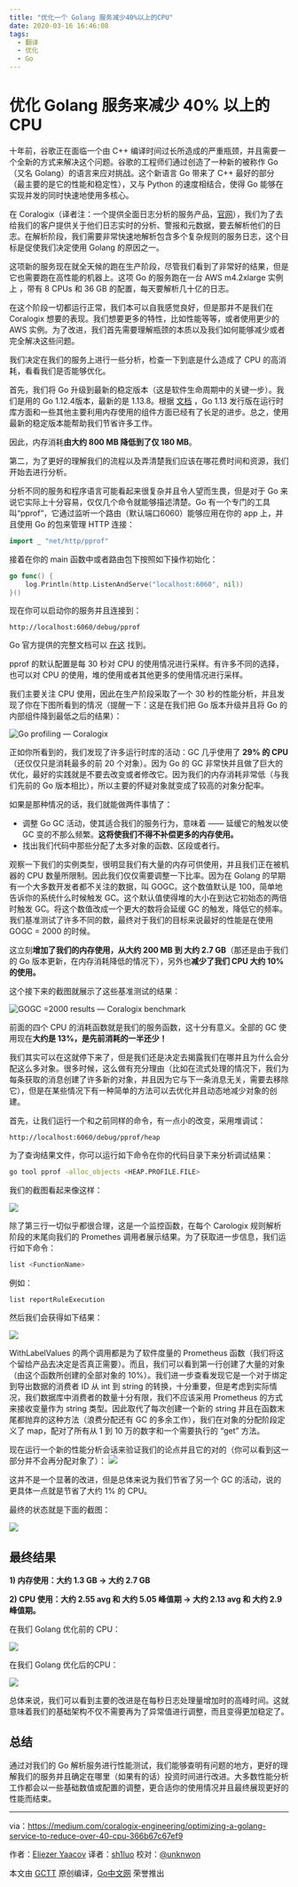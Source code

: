 ```yaml
---
title: "优化一个 Golang 服务减少40%以上的CPU"
date: 2020-03-16 16:46:08
tags:
  - 翻译
  - 优化
  - Go
---
```


# 优化 Golang 服务来减少 40% 以上的 CPU

十年前，谷歌正在面临一个由 C++ 编译时间过长所造成的严重瓶颈，并且需要一个全新的方式来解决这个问题。谷歌的工程师们通过创造了一种新的被称作 Go （又名 Golang）的语言来应对挑战。这个新语言 Go 带来了 C++ 最好的部分（最主要的是它的性能和稳定性），又与 Python 的速度相结合，使得 Go 能够在实现并发的同时快速地使用多核心。

在 Coralogix（译者注：一个提供全面日志分析的服务产品，[官网](https://coralogix.com/)），我们为了去给我们的客户提供关于他们日志实时的分析、警报和元数据，要去解析他们的日志。在解析阶段，我们需要非常快速地解析包含多个复杂规则的服务日志，这个目标是促使我们决定使用 Golang 的原因之一。

这项新的服务现在就全天候的跑在生产阶段，尽管我们看到了非常好的结果，但是它也需要跑在高性能的机器上。这项 Go 的服务跑在一台 AWS m4.2xlarge 实例上 ，带有 8 CPUs 和 36 GB 的配置，每天要解析几十亿的日志。

在这个阶段一切都运行正常，我们本可以自我感觉良好，但是那并不是我们在 Coralogix 想要的表现。我们想要更多的特性，比如性能等等，或者使用更少的 AWS 实例。为了改进，我们首先需要理解瓶颈的本质以及我们如何能够减少或者完全解决这些问题。

我们决定在我们的服务上进行一些分析，检查一下到底是什么造成了 CPU 的高消耗，看看我们是否能够优化。

首先，我们将 Go 升级到最新的稳定版本（这是软件生命周期中的关键一步）。我们是用的 Go 1.12.4版本，最新的是 1.13.8。根据 [文档](https://golang.org/doc/devel/release.html) ，Go 1.13 发行版在运行时库方面和一些其他主要利用内存使用的组件方面已经有了长足的进步。总之，使用最新的稳定版本能帮助我们节省许多工作。

因此，内存消耗**由大约 800 MB 降低到了仅 180 MB**。

第二，为了更好的理解我们的流程以及弄清楚我们应该在哪花费时间和资源，我们开始去进行分析。

分析不同的服务和程序语言可能看起来很复杂并且令人望而生畏，但是对于 Go 来说它实际上十分容易，仅仅几个命令就能够描述清楚。Go 有一个专门的工具叫“pprof”，它通过监听一个路由（默认端口6060）能够应用在你的 app 上，并且使用 Go 的包来管理 HTTP 连接：

```go
import _ "net/http/pprof"
```

接着在你的 main 函数中或者路由包下按照如下操作初始化：

```go
go func() {
	log.Println(http.ListenAndServe("localhost:6060", nil))
}()
```

现在你可以启动你的服务并且连接到：

```
http://localhost:6060/debug/pprof
```

Go 官方提供的完整文档可以 [在这](https://golang.org/pkg/net/http/pprof) 找到。

pprof 的默认配置是每 30 秒对 CPU 的使用情况进行采样。有许多不同的选择，也可以对 CPU 的使用，堆的使用或者其他更多的使用情况进行采样。

我们主要关注 CPU 使用，因此在生产阶段采取了一个 30 秒的性能分析，并且发现了你在下图所看到的情况（提醒一下：这是在我们把 Go 版本升级并且将 Go 的内部组件降到最低之后的结果）：

![Go profiling — Coralogix](http://cdn.shiluo.design/0.png)

正如你所看到的，我们发现了许多运行时库的活动：GC 几乎使用了 **29% 的 CPU**（还仅仅只是消耗最多的前 20 个对象）。因为 Go 的 GC 非常快并且做了巨大的优化，最好的实践就是不要去改变或者修改它。因为我们的内存消耗非常低（与我们先前的 Go 版本相比），所以主要的怀疑对象就变成了较高的对象分配率。

如果是那种情况的话，我们就能做两件事情了：

- 调整 Go GC 活动，使其适合我们的服务行为，意味着 —— 延缓它的触发以使 GC 变的不那么频繁。**这将使我们不得不补偿更多的内存使用。**
- 找出我们代码中那些分配了太多对象的函数、区段或者行。

观察一下我们的实例类型，很明显我们有大量的内存可供使用，并且我们正在被机器的 CPU 数量所限制。因此我们仅仅需要调整一下比率。因为在 Golang 的早期有一个大多数开发者都不关注的数据，叫 GOGC。这个数值默认是 100，简单地告诉你的系统什么时候触发 GC。这个默认值使得堆的大小在到达它初始态的两倍时触发 GC。将这个数值改成一个更大的数将会延缓 GC 的触发，降低它的频率。我们基准测试了许多不同的数，最终对于我们的目标来说最好的性能是在使用 GOGC = 2000 的时候。

这立刻**增加了我们的内存使用，从大约 200 MB 到 大约 2.7 GB**（那还是由于我们的 Go 版本更新，在内存消耗降低的情况下），另外也**减少了我们 CPU 大约 10% 的使用。**

这个接下来的截图就展示了这些基准测试的结果：

![GOGC =2000 results — Coralogix benchmark](http://cdn.shiluo.design/01.png)

前面的四个 CPU 的消耗函数就是我们的服务函数，这十分有意义。全部的 GC 使用现在**大约是 13%，是先前消耗的一半还少！**

我们其实可以在这就停下来了，但是我们还是决定去揭露我们在哪并且为什么会分配这么多对象。很多时候，这么做有充分理由（比如在流式处理的情况下，我们为每条获取的消息创建了许多新的对象，并且因为它与下一条消息无关，需要去移除它），但是在某些情况下有一种简单的方法可以去优化并且动态地减少对象的创建。

首先，让我们运行一个和之前同样的命令，有一点小的改变，采用堆调试：

```
http://localhost:6060/debug/pprof/heap
```

为了查询结果文件，你可以运行如下命令在你的代码目录下来分析调试结果：

```bash
go tool pprof -alloc_objects <HEAP.PROFILE.FILE>
```

我们的截图看起来像这样：

![](http://cdn.shiluo.design/02.png)

除了第三行一切似乎都很合理，这是一个监控函数，在每个 Carologix 规则解析阶段的末尾向我们的 Promethes 调用者展示结果。为了获取进一步信息，我们运行如下命令：

```bash
list <FunctionName>
```

例如：

```
list reportRuleExecution
```

然后我们会获得如下结果：

![](http://cdn.shiluo.design/3.png)

WithLabelValues 的两个调用都是为了软件度量的 Prometheus 函数（我们将这个留给产品去决定是否真正需要）。而且，我们可以看到第一行创建了大量的对象（由这个函数所创建的全部对象的 10%）。我们进一步查看发现它是一个对于绑定到导出数据的消费者 ID 从 int 到 string 的转换，十分重要，但是考虑到实际情况，我们数据库中消费者的数量十分有限，我们不应该采用 Prometheus 的方式来接收变量作为 string 类型。因此取代了每次创建一个新的 string 并且在函数末尾都抛弃的这种方法（浪费分配还有 GC 的多余工作），我们在对象的分配阶段定义了 map，配对了所有从 1 到 10 万的数字和一个需要执行的 “get” 方法。

现在运行一个新的性能分析会话来验证我们的论点并且它的对的（你可以看到这一部分并不会再分配对象了）：
![](http://cdn.shiluo.design/4.png)

这并不是一个显著的改进，但是总体来说为我们节省了另一个 GC 的活动，说的更具体一点就是节省了大约 1% 的 CPU。

最终的状态就是下面的截图：

![](https://miro.medium.com/max/875/0*C7GBurb09ZUHHpRb.png)

## 最终结果

**1) 内存使用：大约 1.3 GB -> 大约 2.7 GB**

**2) CPU 使用：大约 2.55 avg 和 大约 5.05 峰值期 -> 大约 2.13 avg 和 大约 2.9 峰值期。**

在我们 Golang 优化前的 CPU：

![](http://cdn.shiluo.design/6.png)

在我们 Golang 优化后的CPU：

![](http://cdn.shiluo.design/7.png)

总体来说，我们可以看到主要的改进是在每秒日志处理量增加时的高峰时间。这就意味着我们的基础架构不仅不需要再为了异常值进行调整，而且变得更加稳定了。

## 总结

通过对我们的 Go 解析服务进行性能测试，我们能够查明有问题的地方，更好的理解我们的服务并且确定在哪里（如果有的话）投资时间进行改进。大多数性能分析工作都会以一些基础数值或配置的调整，更合适你的使用情况并且最终展现更好的性能而结束。

---

via：https://medium.com/coralogix-engineering/optimizing-a-golang-service-to-reduce-over-40-cpu-366b67c67ef9

作者：[Eliezer Yaacov](https://medium.com/@eliezerj8)
译者：[sh1luo](https://github.com/sh1luo)
校对：[@unknwon](https://github.com/unknwon)

本文由 [GCTT](https://github.com/studygolang/GCTT) 原创编译，[Go中文网](https://studygolang.com/) 荣誉推出